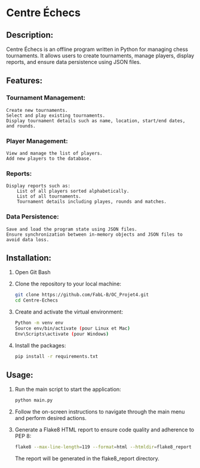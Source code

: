 # Centre Échecs

## Description:

Centre Échecs is an offline program written in Python for managing chess tournaments. It allows users to create tournaments, manage players, display reports, and ensure data persistence using JSON files.

## Features:
### Tournament Management:

    Create new tournaments.
    Select and play existing tournaments.
    Display tournament details such as name, location, start/end dates, and rounds.

### Player Management:

    View and manage the list of players.
    Add new players to the database.

### Reports:

    Display reports such as:
        List of all players sorted alphabetically.
        List of all tournaments.
        Tournament details including playes, rounds and matches.

### Data Persistence:

    Save and load the program state using JSON files.
    Ensure synchronization between in-memory objects and JSON files to avoid data loss.

## Installation:

1. Open Git Bash

2. Clone the repository to your local machine:

    ```bash
    git clone https://github.com/FabL-B/OC_Projet4.git
    cd Centre-Echecs
    ```
3. Create and activate the virtual environment:
   
    ```bash
    Python -m venv env
    Source env/bin/activate (pour Linux et Mac)
    Env\Scripts\activate (pour Windows)
    ```

4. Install the packages:
   
    ```bash
    pip install -r requirements.txt
    ```

## Usage:
1. Run the main script to start the application:

    ```bash
    python main.py
    ```

2. Follow the on-screen instructions to navigate through the main menu and perform desired actions.


3. Generate a Flake8 HTML report to ensure code quality and adherence to PEP 8:

    ```bash
    flake8 --max-line-length=119 --format=html --htmldir=flake8_report
    ```
    The report will be generated in the flake8_report directory.